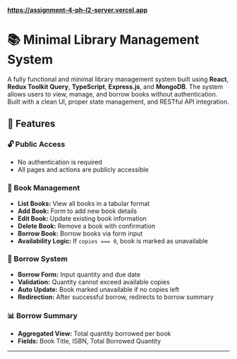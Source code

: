 #### https://assignment-4-ph-l2-server.vercel.app 

# 📚 Minimal Library Management System

A fully functional and minimal library management system built using **React**, **Redux Toolkit Query**, **TypeScript**, **Express.js**, and **MongoDB**. The system allows users to view, manage, and borrow books without authentication. Built with a clean UI, proper state management, and RESTful API integration.

## 🌟 Features

### 🔓 Public Access
- No authentication is required
- All pages and actions are publicly accessible

### 📘 Book Management
- **List Books:** View all books in a tabular format
- **Add Book:** Form to add new book details
- **Edit Book:** Update existing book information
- **Delete Book:** Remove a book with confirmation
- **Borrow Book:** Borrow books via form input
- **Availability Logic:** If `copies === 0`, book is marked as unavailable

### 📗 Borrow System
- **Borrow Form:** Input quantity and due date
- **Validation:** Quantity cannot exceed available copies
- **Auto Update:** Book marked unavailable if no copies left
- **Redirection:** After successful borrow, redirects to borrow summary

### 📊 Borrow Summary
- **Aggregated View:** Total quantity borrowed per book
- **Fields:** Book Title, ISBN, Total Borrowed Quantity

---
